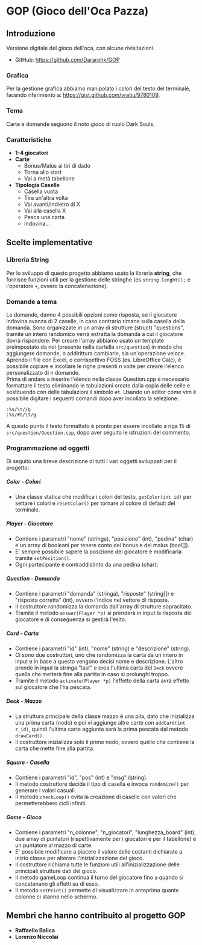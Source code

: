 # GOP (Gioco dell'Oca Pazza)

## Introduzione

Versione digitale del gioco dell'oca, con alcune rivisitazioni.

* GitHub: https://github.com/Dararphk/GOP

### Grafica

Per la gestione grafica abbiamo manipolato i colori del testo del terminale, facendo riferimento a: https://gist.github.com/vratiu/9780109.

### Tema

Carte e domande seguono il noto gioco di ruolo Dark Souls.

### Caratteristiche

* **1-4 giocatori**
* **Carte**
    * Bonus/Malus ai tiri di dado
    * Torna allo start
    * Vai a metà tabellone
* **Tipologia Caselle**
	* Casella vuota
    * Tira un'altra volta
    * Vai avanti/indietro di X
    * Vai alla casella X
    * Pesca una carta
    * Indovina...

## Scelte implementative

### Libreria String

Per lo sviluppo di questo progetto abbiamo usato la libreria **string**, che fornisce funzioni utili per la gestione delle stringhe (es `string.lenght();` e l'operatore `+`, ovvero la concatenazione).

### Domande a tema

Le domande, danno 4 possibili opzioni come risposta, se il giocatore indovina avanza di 2 caselle, in caso contrario rimane sulla casella della domanda.
Sono organizzate in un array di strutture (struct) "questions", tramite un intero randomico verrà estratta la domanda a cui il giocatore dovrà rispondere.
Per creare l'array abbiamo usato un template preimpostato da noi (presente nella cartella `src/question`) in modo che aggiungere domande, o addirittura cambiarle, sia un'operazione veloce.
Aprendo il file con Excel, o corrispettivo FOSS (es. LibreOffice Calc), è possibile copiare e incollare le righe presenti n volte per creare l'elenco personalizzato di n domande.  
Prima di andare a inserire l'elenco nella classe Question.cpp è necessario formattare il testo eliminando le tabulazioni create dalla copia delle celle e sostituendo con delle tabulazioni il simbolo `#t`.
Usando un editor come vim è possibile digitare i seguenti comandi dopo aver incollato la selezione:
```vim
:%s/\t//g
:%s/#t/\t/g
```
A questo punto il testo formattato è pronto per essere incollato a riga 15 di `src/question/Question.cpp`, dopo aver seguito le istruzioni del commento.

### Programmazione ad oggetti

Di seguito una breve descrizione di tutti i vari oggetti sviluppati per il progetto:

##### Color - **Colori**
* Una classe statica che modifica i colori del testo, `getColor(int id)` per settare i colori e `resetColor()` per tornare al colore di default del terminale.

##### Player - **Giocatore**
* Contiene i parametri "nome" (stringa), "posizione" (int), "pedina" (char) e un array di booleani per tenere conto dei bonus e dei malus (bool[]).
* E' sempre possibile sapere la posizione del giocatore e modificarla tramite `setPosition()`.
* Ogni partecipante è contraddistinto da una pedina (char);

##### Question - **Domanda**
* Contiene i parametri "domanda" (stringa), "risposte" (string[]) e "risposta corretta" (int), ovvero l'indice nel vettore di risposte.
* Il costruttore randomizza la domanda dall'array di strutture sopracitato.
* Tramite il metodo `answer(Player *p)` si prenderà in input la risposta del giocatore e di conseguenza si gestirà l'esito.

##### Card - **Carta**
* Contiene i parametri "id" (int), "nome" (string) e "descrizione" (string).
* Ci sono due costruttori, uno che randomizza la carta da un intero in input e in base a questo vengono decisi nome e descrizione. L'altro prende in input la stringa "last" e crea l'ultima carta del `Deck` ovvero quella che metterà fine alla partita in caso si prolunghi troppo.
* Tramite il metodo `activate(Player *p)` l'effetto della carta avrà effetto sul giocatore che l'ha pescata.

##### Deck - **Mazzo**
* La struttura principale della classe mazzo è una pila, dato che inizializza una prima carta (nodo) e poi vi aggiunge altre carte con `addCard(int r_id)`, quindi l'ultima carta aggiunta sarà la prima pescata dal metodo `drawCard()`.
* Il costruttore inizializza solo il primo nodo, ovvero quello che contiene la carta che mette fine alla partita.

##### Square - **Casella**
* Contiene i parametri "id", "pos" (int) e "msg" (string).
* Il metodo costruttore decide il tipo di casella e invoca `randomize()` per generare i valori casuali.
* Il metodo `checkLoop()` evita la creazione di caselle con valori che permetterebbero cicli infiniti.


##### Game - **Gioco**
* Contiene i parametri "n_colonne", "n_giocatori", "lunghezza_board" (int), due array di puntatori (rispettivamente per i giocatori e per il tabellone) e un puntatore al mazzo di carte.
* E' possibile modificare a piacere il valore delle costanti dichiarate a inizio classe per alterare l'inizializzazione del gioco.
* Il costruttore richiama tutte le funzioni utili all'inizializzazione delle principali strutture dati del gioco.
* Il metodo gameLoop continua il turno del giocatore fino a quando si concatenano gli effetti su di esso.
* Il metodo `setPrint()` permette di visualizzare in anteprima quante colonne ci stanno nello schermo.

## Membri che hanno contribuito al progetto GOP

* **Raffaello Balica**
* **Lorenzo Niccolai**
